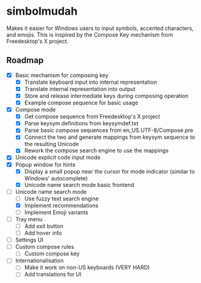 # simbolmudah
Makes it easier for Windows users to input symbols, accented characters, and emojis.
This is inspired by the Compose Key mechanism from Freedesktop's X project.

## Roadmap
- [x] Basic mechanism for composing key
  - [x] Translate keyboard input into internal representation
  - [x] Translate internal representation into output
  - [x] Store and release intermediate keys during composing operation
  - [x] Example compose sequence for basic usage
- [x] Compose mode
  - [x] Get compose sequence from Freedesktop's X project
  - [x] Parse keysym definitions from keysymdef.txt
  - [x] Parse basic compose sequences from en_US.UTF-8/Compose.pre
  - [x] Connect the two and generate mappings from keysym sequence to the resulting Unicode
  - [x] Rework the compose search engine to use the mappings
- [x] Unicode explicit code input mode
- [x] Popup window for hints
  - [x] Display a small popup near the cursor for mode indicator (similar to Windows' autocomplete)
  - [x] Unicode name search mode basic frontend
- [ ] Unicode name search mode
  - [ ] Use fuzzy text search engine
  - [x] Implement recommendations
  - [ ] Implement Emoji variants
- [ ] Tray menu
  - [ ] Add exit button
  - [ ] Add hover info
- [ ] Settings UI
- [ ] Custom compose rules
  - [ ] Custom compose key
- [ ] Internationalisation
  - [ ] Make it work on non-US keyboards (VERY HARD)
  - [ ] Add translations for UI
